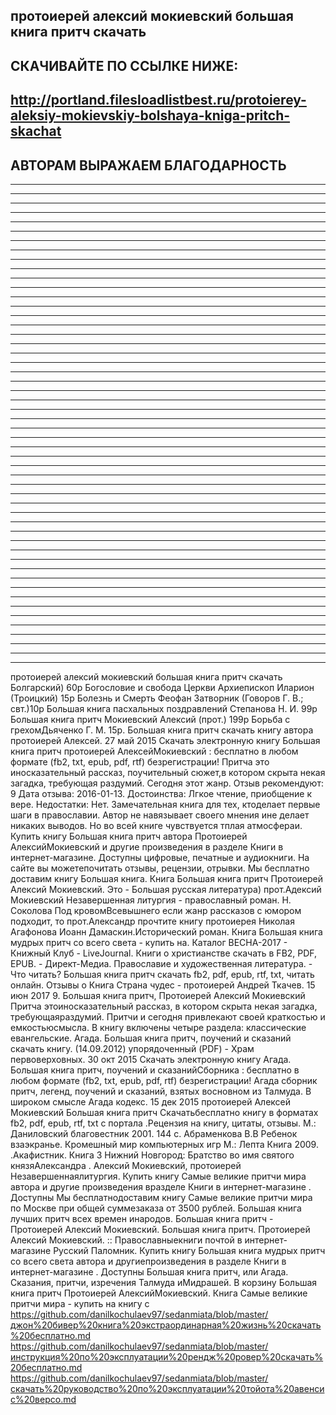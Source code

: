протоиерей алексий мокиевский большая книга притч скачать
--------------------------------------------------
СКАЧИВАЙТЕ ПО ССЫЛКЕ НИЖЕ:
--------------------------------------------------
http://portland.filesloadlistbest.ru/protoierey-aleksiy-mokievskiy-bolshaya-kniga-pritch-skachat
--------------------------------------------------
АВТОРАМ ВЫРАЖАЕМ БЛАГОДАРНОСТЬ
--------------------------------------------------
--------------------------------------------------
--------------------------------------------------
--------------------------------------------------
--------------------------------------------------
--------------------------------------------------
--------------------------------------------------
--------------------------------------------------
--------------------------------------------------
--------------------------------------------------
--------------------------------------------------
--------------------------------------------------
--------------------------------------------------
--------------------------------------------------
--------------------------------------------------
--------------------------------------------------
--------------------------------------------------
--------------------------------------------------
--------------------------------------------------
--------------------------------------------------
--------------------------------------------------
--------------------------------------------------
--------------------------------------------------
--------------------------------------------------
--------------------------------------------------
--------------------------------------------------
--------------------------------------------------
--------------------------------------------------
--------------------------------------------------
--------------------------------------------------
--------------------------------------------------
--------------------------------------------------
--------------------------------------------------
--------------------------------------------------
--------------------------------------------------
--------------------------------------------------
--------------------------------------------------
--------------------------------------------------
--------------------------------------------------
--------------------------------------------------
--------------------------------------------------
--------------------------------------------------
--------------------------------------------------
--------------------------------------------------
--------------------------------------------------
--------------------------------------------------
--------------------------------------------------
--------------------------------------------------
--------------------------------------------------
--------------------------------------------------
--------------------------------------------------
--------------------------------------------------
--------------------------------------------------
протоиерей алексий мокиевский большая книга притч скачать Болгарский) 60p  Богословие и свобода Церкви Архиепископ Иларион (Троицкий) 15p  Болезнь и Смерть Феофан Затворник (Говоров Г. В.; свт.)10p  Большая книга пасхальных поздравлений Степанова Н. И. 99p Большая книга притч Мокиевский Алексий (прот.) 199p  Борьба с грехомДьяченко Г. М. 15p. Большая книга притч скачать книгу автора протоиерей Алексей. 27 май 2015  Скачать электронную книгу Большая книга притч протоиерей АлексейМокиевский : бесплатно в любом формате (fb2, txt, epub, pdf, rtf) безрегистрации! Притча  это иносказательный рассказ, поучительный сюжет,в котором скрыта некая загадка, требующая раздумий. Сегодня этот жанр. Отзыв рекомендуют: 9 Дата отзыва: 2016-01-13. Достоинства: Лгкое чтение, приобщение к вере. Недостатки: Нет. Замечательная книга для тех, ктоделает первые шаги в православии. Автор не навязывает своего мнения ине делает никаких выводов. Но во всей книге чувствуется тплая атмосфераи. Купить книгу Большая книга притч автора Протоиерей АлексийМокиевский и другие произведения в разделе Книги в интернет-магазине. Доступны цифровые, печатные и аудиокниги. На сайте вы можетепочитать отзывы, рецензии, отрывки. Мы бесплатно доставим книгу Большая книга. Книга Большая книга притч Протоиерей Алексий Мокиевский. Это - Большая русская литература)  прот.Адексий Мокиевский Незавершенная литургия - православный роман. Н. Соколова Под кровомВсевышнего если жанр рассказов с юмором подходит, то прот.Александр прочтите книгу протоиерея Николая Агафонова Иоанн Дамаскин.Исторический роман. Книга Большая книга мудрых притч со всего света - купить на. Каталог ВЕСНА-2017 - Книжный Клуб - LiveJournal. Книги о христианстве скачать в FB2, PDF, EPUB. - Директ-Медиа. Православие и художественная литература. - Что читать?
Большая книга притч скачать fb2, pdf, epub, rtf, txt, читать онлайн. Отзывы о Книга Страна чудес - протоиерей Андрей Ткачев. 15 июн 2017  9. Большая книга притч, Протоиерей Алексий Мокиевский Притча  этоиносказательный рассказ, в котором скрыта некая загадка, требующаяраздумий. Притчи и сегодня привлекают своей краткостью и емкостьюсмысла. В книгу включены четыре раздела: классические евангельские. Агада. Большая книга притч, поучений и сказаний скачать книгу. (14.09.2012) упорядоченный (PDF) - Храм первоверховных. 30 окт 2015  Скачать электронную книгу Агада. Большая книга притч, поучений и сказанийСборника : бесплатно в любом формате (fb2, txt, epub, pdf, rtf) безрегистрации! Агада  сборник притч, легенд, поучений и сказаний, взятых восновном из Талмуда. В широком смысле Агада  кодекс. 15 дек 2015  протоиерей Алексей Мокиевский Большая книга притч  Скачатьбесплатно книгу в форматах fb2, pdf, epub, rtf, txt с портала .Рецензия на книгу, цитаты, отзывы. М.: Даниловский благовестник  2001.  144 с. Абраменкова В.В  Ребенок взаэкранье. Кромешный мир компьютерных игр  М.: Лепта Книга  2009. .Акафистник. Книга 3  Нижний Новгород: Братство во имя святого князяАлександра . Алексий Мокиевский, протоиерей  Незавершеннаялитургия. Купить книгу Самые великие притчи мира автора и другие произведения вразделе Книги в интернет-магазине . Доступны  Мы бесплатнодоставим книгу Самые великие притчи мира по Москве при общей суммезаказа от 3500 рублей.  Большая книга лучших притч всех времен инародов. Большая книга притч - Протоиерей Алексий Мокиевский. Большая книга притч. Протоиерей Алексий Мокиевский. :: Православныекниги почтой в интернет-магазине Русский Паломник.
Купить книгу Большая книга мудрых притч со всего света автора и другиепроизведения в разделе Книги в интернет-магазине . Доступны Большая книга притч, или Агада. Сказания, притчи, изречения Талмуда иМидрашей. В корзину  Большая книга притч Протоиерей АлексийМокиевский. Книга Самые великие притчи мира - купить на  книгу с
https://github.com/danilkochulaev97/sedanmiata/blob/master/джон%20бивер%20книга%20экстраординарная%20жизнь%20скачать%20бесплатно.md
https://github.com/danilkochulaev97/sedanmiata/blob/master/инструкция%20по%20эксплуатации%20рендж%20ровер%20скачать%20бесплатно.md
https://github.com/danilkochulaev97/sedanmiata/blob/master/скачать%20руководство%20по%20эксплуатации%20тойота%20авенсис%20версо.md
